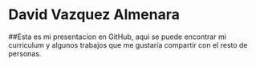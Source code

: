 # David Vazquez Almenara
##Esta es mi presentacion en GitHub, aqui se puede encontrar mi curriculum y algunos trabajos que me gustaría compartir con el resto de personas.
